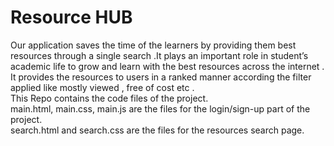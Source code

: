 # Resource HUB

Our application saves the time of the learners by providing them best resources through a single search .It plays an important role in student’s academic life to grow and learn with the best resources across the internet . It provides the resources to users in a ranked manner according the filter applied like mostly viewed , free of cost etc .<br />
This Repo contains the code files of the project.<br />
main.html, main.css, main.js are the files for the login/sign-up part of the project.<br />
search.html and search.css are the files for the resources search page.<br />
